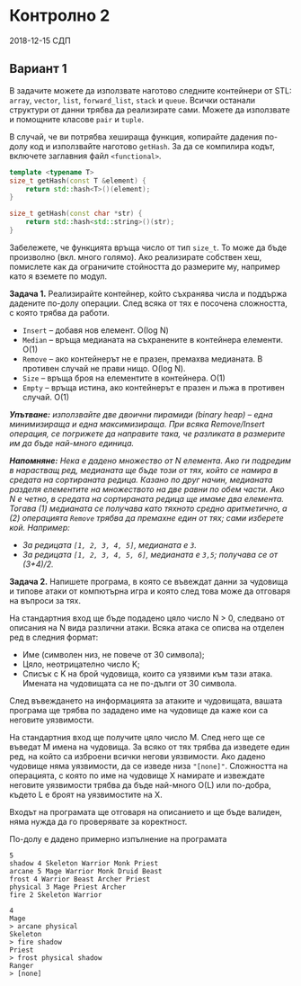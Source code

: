 # Контролно 2

2018-12-15
СДП

## Вариант 1

В задачите можете да използвате наготово следните контейнери от STL: `array`, `vector`, `list`, `forward_list`, `stack` и `queue`. Всички останали структури от данни трябва да реализирате сами. Можете да използвате и помощните класове `pair` и `tuple`.

В случай, че ви потрябва хешираща функция, копирайте дадения по-долу код и използвайте наготово `getHash`. За да се компилира кодът, включете заглавния файл `<functional>`.

```cpp
template <typename T>
size_t getHash(const T &element) {
    return std::hash<T>()(element);
}

size_t getHash(const char *str) {
    return std::hash<std::string>()(str);
}
```

Забележете, че функцията връща число от тип `size_t`. То може да бъде произволно (вкл. много голямо). Ако реализирате собствен хеш, помислете как да ограничите стойността до размерите му, например като я вземете по модул.


**Задача 1.** Реализирайте контейнер, който съхранява числа и поддържа дадените по-долу операции. След всяка от тях е посочена сложността, с която трябва да работи.

* `Insert` – добавя нов елемент. О(log N)
* `Median` – връща медианата на съхранените в контейнера елементи. O(1)
* `Remove` – ако контейнерът не е празен, премахва медианата. В противен случай не прави нищо. O(log N).
* `Size` – връща броя на елементите в контейнера. O(1)
* `Empty` – връща истина, ако контейнерът е празен и лъжа в противен случай. O(1)

***Упътване:** използвайте две двоични пирамиди (binary heap) – една минимизираща и една максимизираща. При всяка Remove/Insert операция, се погрижете да направите така, че разликата в размерите им да бъде най-много единица.*

***Напомняне:** Нека е дадено множество от N елемента. Ако ги подредим в нарастващ ред, медианата ще бъде този от тях, който се намира в средата на сортираната редица. Казано по друг начин, медианата разделя елементите на множеството на две равни по обем части. Ако N е четно, в средата на сортираната редица ще имаме два елемента. Тогава (1) медианата се получава като тяхното средно аритметично, а (2) операцията `Remove` трябва да премахне един от тях; сами изберете кой. Например:*

* *За редицата `[1, 2, 3, 4, 5]`, медианата е `3`.*
* *За редицата `[1, 2, 3, 4, 5, 6]`, медианата е `3,5`; получава се от (3+4)/2.*

**Задача 2.** Напишете програма, в която се въвеждат данни за чудовища и типове атаки от компютърна игра и която след това може да отговаря на въпроси за тях.

На стандартния вход ще бъде подадено цяло число N > 0, следвано от описания на N вида различни атаки. Всяка атака се описва на отделен ред в следния формат:
* Име (символен низ, не повече от 30 символа);
* Цяло, неотрицателно число K;
* Списък с K на брой чудовища, които са уязвими към тази атака. Имената на чудовищата са не по-дълги от 30 символа.

След въвеждането на информацията за атаките и чудовищата, вашата програма ще трябва по зададено име на чудовище да каже кои са неговите уязвимости.

На стандартния вход ще получите цяло число M.
След него ще се въведат M имена на чудовища.
За всяко от тях трябва да изведете един ред, на който са изброени всички негови уязвимости.
Ако дадено чудовище няма уязвимости, да се изведе низа `"[none]"`.
Сложността на операцията, с която по име на чудовище X намирате и извеждате неговите уязвимости трябва да бъде най-много O(L) или по-добра, където L е броят на уязвимостите на X.

Входът на програмата ще отговаря на описанието и ще бъде валиден, няма нужда да го проверявате за коректност.

По-долу е дадено примерно изпълнение на програмата
```
5
shadow 4 Skeleton Warrior Monk Priest
arcane 5 Mage Warrior Monk Druid Beast
frost 4 Warrior Beast Archer Priest
physical 3 Mage Priest Archer
fire 2 Skeleton Warrior

4
Mage
> arcane physical
Skeleton
> fire shadow
Priest
> frost physical shadow
Ranger
> [none]
```